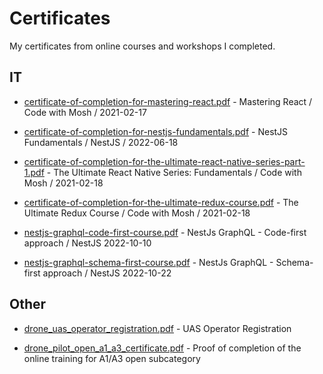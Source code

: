 # Certificates

My certificates from online courses and workshops I completed.

## IT

- [certificate-of-completion-for-mastering-react.pdf](./files/certificate-of-completion-for-mastering-react.pdf) - Mastering React / Code with Mosh / 2021-02-17

- [certificate-of-completion-for-nestjs-fundamentals.pdf](./files/certificate-of-completion-for-nestjs-fundamentals.pdf) - NestJS Fundamentals / NestJS / 2022-06-18

- [certificate-of-completion-for-the-ultimate-react-native-series-part-1.pdf](./files/certificate-of-completion-for-the-ultimate-react-native-series-part-1.pdf) - The Ultimate React Native Series: Fundamentals / Code with Mosh / 2021-02-18

- [certificate-of-completion-for-the-ultimate-redux-course.pdf](./files/certificate-of-completion-for-the-ultimate-redux-course.pdf) - The Ultimate Redux Course / Code with Mosh / 2021-02-18

- [nestjs-graphql-code-first-course.pdf](./files/nestjs-graphql-code-first-course.pdf) - NestJs GraphQL - Code-first approach / NestJS  2022-10-10

- [nestjs-graphql-schema-first-course.pdf](./files/nestjs-graphql-schema-first-course.pdf) - NestJs GraphQL - Schema-first approach / NestJS  2022-10-22

## Other

- [drone_uas_operator_registration.pdf](./files/drone_uas_operator_registration.pdf) - UAS Operator Registration

- [drone_pilot_open_a1_a3_certificate.pdf](./files/drone_pilot_open_a1_a3_certificate.pdf) - Proof of completion of the online training for A1/A3 open subcategory
